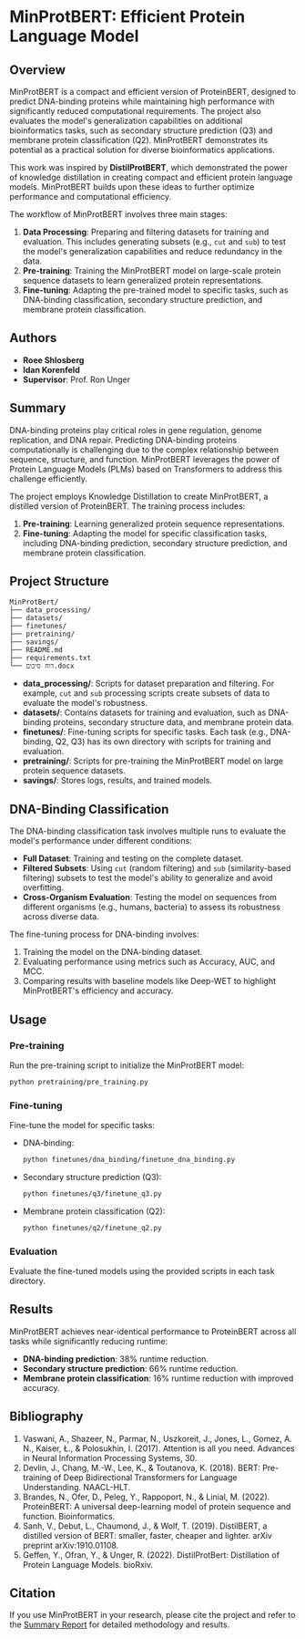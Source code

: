 # MinProtBERT: Efficient Protein Language Model

## Overview
MinProtBERT is a compact and efficient version of ProteinBERT, designed to predict DNA-binding proteins while maintaining high performance with significantly reduced computational requirements. The project also evaluates the model's generalization capabilities on additional bioinformatics tasks, such as secondary structure prediction (Q3) and membrane protein classification (Q2). MinProtBERT demonstrates its potential as a practical solution for diverse bioinformatics applications.

This work was inspired by **DistilProtBERT**, which demonstrated the power of knowledge distillation in creating compact and efficient protein language models. MinProtBERT builds upon these ideas to further optimize performance and computational efficiency.

The workflow of MinProtBERT involves three main stages:
1. **Data Processing**: Preparing and filtering datasets for training and evaluation. This includes generating subsets (e.g., `cut` and `sub`) to test the model's generalization capabilities and reduce redundancy in the data.
2. **Pre-training**: Training the MinProtBERT model on large-scale protein sequence datasets to learn generalized protein representations.
3. **Fine-tuning**: Adapting the pre-trained model to specific tasks, such as DNA-binding classification, secondary structure prediction, and membrane protein classification.

## Authors
- **Roee Shlosberg**
- **Idan Korenfeld**
- **Supervisor**: Prof. Ron Unger

## Summary
DNA-binding proteins play critical roles in gene regulation, genome replication, and DNA repair. Predicting DNA-binding proteins computationally is challenging due to the complex relationship between sequence, structure, and function. MinProtBERT leverages the power of Protein Language Models (PLMs) based on Transformers to address this challenge efficiently.

The project employs Knowledge Distillation to create MinProtBERT, a distilled version of ProteinBERT. The training process includes:
1. **Pre-training**: Learning generalized protein sequence representations.
2. **Fine-tuning**: Adapting the model for specific classification tasks, including DNA-binding prediction, secondary structure prediction, and membrane protein classification.

## Project Structure
```
MinProtBert/
├── data_processing/
├── datasets/
├── finetunes/
├── pretraining/
├── savings/
├── README.md
├── requirements.txt
└── דוח סיכום.docx
```
- **data_processing/**: Scripts for dataset preparation and filtering. For example, `cut` and `sub` processing scripts create subsets of data to evaluate the model's robustness.
- **datasets/**: Contains datasets for training and evaluation, such as DNA-binding proteins, secondary structure data, and membrane protein data.
- **finetunes/**: Fine-tuning scripts for specific tasks. Each task (e.g., DNA-binding, Q2, Q3) has its own directory with scripts for training and evaluation.
- **pretraining/**: Scripts for pre-training the MinProtBERT model on large protein sequence datasets.
- **savings/**: Stores logs, results, and trained models.

## DNA-Binding Classification
The DNA-binding classification task involves multiple runs to evaluate the model's performance under different conditions:
- **Full Dataset**: Training and testing on the complete dataset.
- **Filtered Subsets**: Using `cut` (random filtering) and `sub` (similarity-based filtering) subsets to test the model's ability to generalize and avoid overfitting.
- **Cross-Organism Evaluation**: Testing the model on sequences from different organisms (e.g., humans, bacteria) to assess its robustness across diverse data.

The fine-tuning process for DNA-binding involves:
1. Training the model on the DNA-binding dataset.
2. Evaluating performance using metrics such as Accuracy, AUC, and MCC.
3. Comparing results with baseline models like Deep-WET to highlight MinProtBERT's efficiency and accuracy.

## Usage
### Pre-training
Run the pre-training script to initialize the MinProtBERT model:
```bash
python pretraining/pre_training.py
```

### Fine-tuning
Fine-tune the model for specific tasks:
- DNA-binding:
  ```bash
  python finetunes/dna_binding/finetune_dna_binding.py
  ```
- Secondary structure prediction (Q3):
  ```bash
  python finetunes/q3/finetune_q3.py
  ```
- Membrane protein classification (Q2):
  ```bash
  python finetunes/q2/finetune_q2.py
  ```

### Evaluation
Evaluate the fine-tuned models using the provided scripts in each task directory.

## Results
MinProtBERT achieves near-identical performance to ProteinBERT across all tasks while significantly reducing runtime:
- **DNA-binding prediction**: 38% runtime reduction.
- **Secondary structure prediction**: 66% runtime reduction.
- **Membrane protein classification**: 16% runtime reduction with improved accuracy.

## Bibliography
1. Vaswani, A., Shazeer, N., Parmar, N., Uszkoreit, J., Jones, L., Gomez, A. N., Kaiser, Ł., & Polosukhin, I. (2017). Attention is all you need. Advances in Neural Information Processing Systems, 30.
2. Devlin, J., Chang, M.-W., Lee, K., & Toutanova, K. (2018). BERT: Pre-training of Deep Bidirectional Transformers for Language Understanding. NAACL-HLT.
3. Brandes, N., Ofer, D., Peleg, Y., Rappoport, N., & Linial, M. (2022). ProteinBERT: A universal deep-learning model of protein sequence and function. Bioinformatics.
4. Sanh, V., Debut, L., Chaumond, J., & Wolf, T. (2019). DistilBERT, a distilled version of BERT: smaller, faster, cheaper and lighter. arXiv preprint arXiv:1910.01108.
5. Geffen, Y., Ofran, Y., & Unger, R. (2022). DistilProtBert: Distillation of Protein Language Models. bioRxiv.

## Citation
If you use MinProtBERT in your research, please cite the project and refer to the [Summary Report](./דוח%20סיכום.docx) for detailed methodology and results.